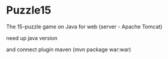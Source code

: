 # Puzzle15
The 15-puzzle game on Java for web (server - Apache Tomcat)




need up java version 
<!---
<properties>
<br>
  <maven.compiler.source>1.8</maven.compiler.source>
<br>
  <maven.compiler.target>1.8</maven.compiler.target>
<br>
</properties>
--->

and connect plugin maven (mvn package war:war)
<!---<dependency>
<br>
    <groupId>org.apache.maven.plugins</groupId>
<br>
    <artifactId>maven-war-plugin</artifactId>
<br>
    <version>3.2.0</version>
<br>
</dependency>
--->
